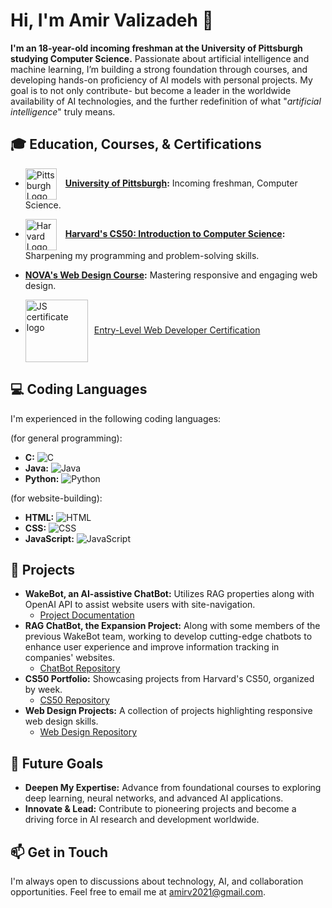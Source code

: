 # Hi, I'm Amir Valizadeh 👋

**I'm an 18-year-old incoming freshman at the University of Pittsburgh studying Computer Science.** Passionate about artificial intelligence and machine learning, I’m building a strong foundation through courses, and developing hands-on proficiency of AI models with personal projects. My goal is to not only contribute- but become a leader in the worldwide availability of AI technologies, and the further redefinition of what "*artificial intelligence*" truly means.

## 🎓 Education, Courses, & Certifications
- <a href="https://www.cs.pitt.edu" style="text-decoration: none;"><img src="https://upload.wikimedia.org/wikipedia/en/thumb/f/fb/University_of_Pittsburgh_seal.svg/1200px-University_of_Pittsburgh_seal.svg.png" width="50" style="vertical-align:middle; margin-right:10px;" alt="Pittsburgh Logo"/>
  </a>**[University of Pittsburgh](https://www.cs.pitt.edu):** Incoming freshman, Computer Science.
- <a href="https://cs50.harvard.edu" style="text-decoration: none;"><img src="https://pll.harvard.edu/sites/default/files/styles/4_5_small/public/schools/logo/harvard-engineering.png?itok=su8Pae_w" width="50" style="vertical-align:middle; margin-right:10px;" alt="Harvard Logo"/>
  </a>**[Harvard's CS50: Introduction to Computer Science](https://pll.harvard.edu/course/cs50-introduction-computer-science):** Sharpening my programming and problem-solving skills.
- **[NOVA's Web Design Course](https://www.nvcc.edu/academics/programs/web-design-and-development.html):** Mastering responsive and engaging web design.

- <a href="https://www.credly.com/badges/a3f2cd73-1a32-44f3-9c31-89f1bfb83128/public_url" style="text-decoration: none;"><img src="https://images.credly.com/images/fb8af063-d5df-43f6-be4c-c2ba6e8f6535/image.png" width="100" style="vertical-align:middle; margin-right:10px;" alt="JS certificate logo"/>[Entry-Level Web Developer Certification](https://www.credly.com/badges/a3f2cd73-1a32-44f3-9c31-89f1bfb83128/public_url)

## 💻 Coding Languages
I'm experienced in the following coding languages:

(for general programming):
- **C:** ![C](https://img.shields.io/badge/C-Standard-blue)
- **Java:** ![Java](https://img.shields.io/badge/Java-OpenJDK-red)
- **Python:** ![Python](https://img.shields.io/badge/Python-3.9-blue)

(for website-building):
- **HTML:** ![HTML](https://img.shields.io/badge/HTML-5-orange)
- **CSS:** ![CSS](https://img.shields.io/badge/CSS-3-blue)
- **JavaScript:** ![JavaScript](https://img.shields.io/badge/JavaScript-11-yellow)

## 🔬 Projects
- **WakeBot, an AI-assistive ChatBot:** Utilizes RAG properties along with OpenAI API to assist website users with site-navigation.
  - [Project Documentation](https://docs.google.com/document/d/1W1x3rcz8sweEhi0Ha7AHim_l84jpfJkS70epoExMIRM/edit?usp=sharing)
- **RAG ChatBot, the Expansion Project:** Along with some members of the previous WakeBot team, working to develop cutting-edge chatbots to enhance user experience and improve information tracking in companies' websites.
  - [ChatBot Repository](https://github.com/vitalune/TaytBot-1o)
- **CS50 Portfolio:** Showcasing projects from Harvard's CS50, organized by week.
  - [CS50 Repository](https://github.com/vitalune/CS50-portfolio)
- **Web Design Projects:** A collection of projects highlighting responsive web design skills.
  - [Web Design Repository](https://github.com/vitalune/vitalune.github.io)

## 🌱 Future Goals
- **Deepen My Expertise:** Advance from foundational courses to exploring deep learning, neural networks, and advanced AI applications.
- **Innovate & Lead:** Contribute to pioneering projects and become a driving force in AI research and development worldwide.

## 📫 Get in Touch
I'm always open to discussions about technology, AI, and collaboration opportunities. Feel free to email me at amirv2021@gmail.com.
